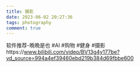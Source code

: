 ```yaml
---
title: 摄影
date: 2023-06-02 20:27:36
tags: photography
comment: true
---
```

软件推荐-晩晩是也
#AI #购物 #健身 #摄影https://www.bilibili.com/video/BV13g4y177be?vd_source=994a4ef39460ebd219b384d69fbbe600